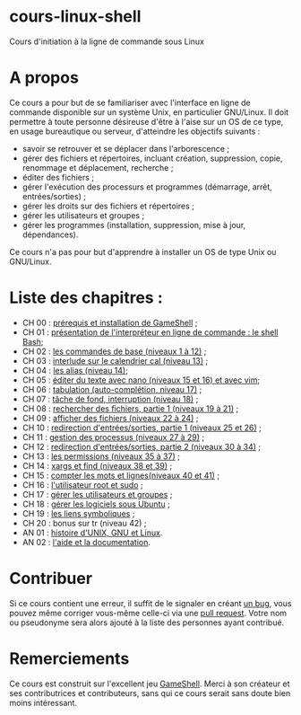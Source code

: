 # cours-linux-shell
Cours d'initiation à la ligne de commande sous Linux

# A propos

Ce cours a pour but de se familiariser avec l'interface en ligne de commande
disponible sur un système Unix, en particulier GNU/Linux. Il doit permettre à
toute personne désireuse d'être à l'aise sur un OS de ce type, en usage
bureautique ou serveur, d'atteindre les objectifs suivants :

* savoir se retrouver et se déplacer dans l'arborescence ;
* gérer des fichiers et répertoires, incluant création, suppression, copie,
  renommage et déplacement, recherche ;
* éditer des fichiers ;
* gérer l'exécution des processurs et  programmes (démarrage, arrêt, entrées/sorties) ;
* gérer les droits sur des fichiers et répertoires ;
* gérer les utilisateurs et groupes ;
* gérer les programmes (installation, suppression, mise à jour, dépendances).

Ce cours n'a pas pour but d'apprendre à installer un OS de type Unix ou
GNU/Linux.

# Liste des chapitres :

* CH 00 : [prérequis et installation de GameShell](ch/ch00_prerequis_install.md) ;
* CH 01 : [présentation de l'interpréteur en ligne de commande : le shell
  Bash](ch/ch01_presentation_bash.md);
* CH 02 : [les commandes de base (niveaux 1 à 12)](ch/ch02_commandes_base.md) ;
* CH 03 : [interlude sur le calendrier cal (niveau 13)](ch/ch03_cal.md) ;
* CH 04 : [les alias (niveau 14)](ch/ch04_alias.md);
* CH 05 : [éditer du texte avec nano (niveaux 15 et 16) et avec
  vim](ch/ch05_editer_texte.md);
* CH 06 : [tabulation (auto-complétion, niveau 17)](ch/ch06_tabulation.md) ;
* CH 07 : [tâche de fond, interruption (niveau 18)](ch/ch07_taches.md) ;
* CH 08 : [rechercher des fichiers, partie 1 (niveaux 19 à
  21)](ch/ch08_rechercher_fichiers_partie1.md) ;
* CH 09 : [afficher des fichiers (niveaux 22 à 24)](ch/ch09_afficher_fichiers.md) ;
* CH 10 : [redirection d'entrées/sorties, partie 1 (niveaux 25 et 26)](ch/ch10_entrees_sorties.md) ;
* CH 11 : [gestion des processus (niveaux 27 à 29)](ch/ch11_processus.md) ;
* CH 12 : [redirection d'entrées/sorties, partie 2 (niveaux 30 à
  34)](ch/ch12_entrees_sorties_part2.md) ;
* CH 13 : [les permissions (niveaux 35 à 37)](ch/ch13_permissions.md) ;
* CH 14 : [xargs et find (niveaux 38 et 39)](ch/ch14_xargs_find.md) ;
* CH 15 : [compter les mots et lignes(niveaux 40 et 41)](ch/ch15_wc.md) ;
* CH 16 : [l'utilisateur root et sudo](ch/ch16_root_sudo.md) ;
* CH 17 : [gérer les utilisateurs et groupes](ch/ch17_utilisateurs_groupes.md) ;
* CH 18 : [gérer les logiciels sous Ubuntu](ch/ch18_logiciels.md) ;
* CH 19 : [les liens symboliques](ch/ch19_liens_symboliques.md) ;
* CH 20 : bonus sur tr (niveau 42) ;
* AN 01 : [histoire d'UNIX, GNU et Linux](an/an01_historique.md).
* AN 02 : [l'aide et la documentation](an/an02_man_documentation.md).

# Contribuer

Si ce cours contient une erreur, il suffit de le signaler en créant [un
bug](https://github.com/ahpnils/cours-linux-shell/issues), vous pouvez même
corriger vous-même celle-ci via une [pull
request](https://github.com/ahpnils/cours-linux-shell/pulls). Votre nom ou
pseudonyme sera alors ajouté à la liste des personnes ayant contribué.

# Remerciements

Ce cours est construit sur l'excellent jeu
[GameShell](https://github.com/phyver/GameShell). Merci à son créateur et ses
contributrices et contributeurs, sans qui ce cours serait sans doute bien moins
intéressant.
